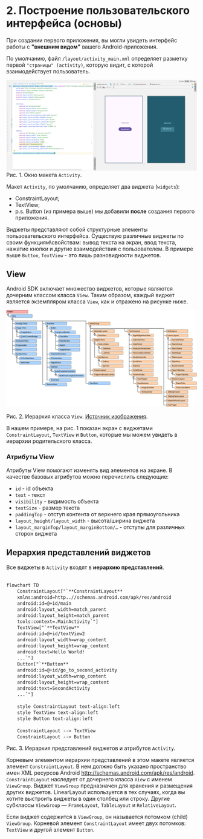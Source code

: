 # 2. Построение пользовательского интерфейса (основы)

При создании первого приложения, вы могли увидеть интерфейс работы с **"внешним видом"** вашего Android-приложения. 

По умолчанию, файл `/layout/activity_main.xml` определяет разметку первой `"страницы" (activity)`, которую видит, с которой взаимодействует пользователь.

![alt text](https://github.com/sibsutisTelecomDep/blog/blob/main/book/figures/android/basic_01_main_xml.PNG?raw=true)
Рис. 1. Окно макета `Activity`.

Макет `Activity`, по умолчанию, определяет два виджета (`widgets`): 
- ConstraintLayout;
- TextView;
- p.s. Button (из примера выше) мы добавили **после** создания первого приложения.

Виджеты представляют собой структурные элементы пользовательского интерфейса. Существую различные виджеты по своим функциям\свойствам: вывод текста на экран, ввод текста, нажатие кнопки и другие взаимодействия с пользователем. В примере выше `Button`, `TextView` - это лишь разновидности виджетов.

## View
Android SDK включает множество виджетов, которые являются дочерним классом класса `View`. Таким образом, каждый виджет является экземпляром класса `View`, как и отражено на рисунке ниже. 

![alt text](https://github.com/sibsutisTelecomDep/blog/blob/main/book/figures/android/android_class_hierarchy_view.svg?raw=true )

Рис. 2. Иерархия класса `View`. [Источник изображения](https://www.mathematik.uni-marburg.de/~thormae/lectures/graphics1/media/vectorart/android_class_hierarchy_view.svg).

В нашем примере, на рис. 1 показан экран с виджетами `ConstraintLayout`, `TextView` и `Button`, которые мы можем увидеть в иерархии родительского класса.

### Атрибуты View

Атрибуты View помогают изменять вид элементов на экране. В качестве базовых атрибутов можно перечислить следующие:
- `id` - id объекта
- `text` - текст
- `visibility` - видимость объекта
- `textSize` - размер текста
- `paddingTop` - отступ контента от верхнего края прямоугольника
- `layout_height/layout_width` - высота/ширина виджета
- `layout_marginTop/layout_marginBottom/…` - отступы для различных сторон виджета

## Иерархия представлений виджетов
Все виджеты в `Activity` входят в **иерархию представлений**. 


```{mermaid}

flowchart TD 
    ConstraintLayout["`**ConstraintLayout**
    xmlns:android=http..//schemas.android.com/apk/res/android
    android:id=@+id/main
    android:layout_width=match_parent
    android:layout_height=match_parent
    tools:context=.MainActivity`"]
    TextView["`**TextView**
    android:id=@+id/textView2
    android:layout_width=wrap_content
    android:layout_height=wrap_content
    android:text=Hello World!
    ...`"]
    Button["`**Button**
    android:id=@+id/go_to_second_activity
    android:layout_width=wrap_content
    android:layout_height=wrap_content
    android:text=SecondActivity
    ...`"]

    style ConstraintLayout text-align:left
    style TextView text-align:left
    style Button text-align:left

    ConstraintLayout --> TextView
    ConstraintLayout --> Button
```
Рис. 3. Иерархия представлений виджетов и атрибутов `Activity`.

Корневым элементом иерархии представлений в этом макете является элемент `ConstraintLayout`. В нем должно быть указано пространство имен XML ресурсов Android http://schemas.android.com/apk/res/android. `ConstraintLayout` наследует от дочернего класса `View` с именем `ViewGroup`. Виджет `ViewGroup` предназначен для хранения и размещения других виджетов. LinearLayout используется в тех случаях, когда вы хотите выстроить виджеты в один столбец или строку. Другие субклассы `ViewGroup` — `FrameLayout`, `TableLayout` и `RelativeLayout`.

Если виджет содержится в `ViewGroup`, он называется потомком (child) `ViewGroup`. Корневой элемент `ConstraintLayout` имеет двух потомков: `TextView` и другой элемент `Button`. 

## 